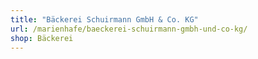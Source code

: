 ```yaml
---
title: "Bäckerei Schuirmann GmbH & Co. KG"
url: /marienhafe/baeckerei-schuirmann-gmbh-und-co-kg/
shop: Bäckerei
---
```

